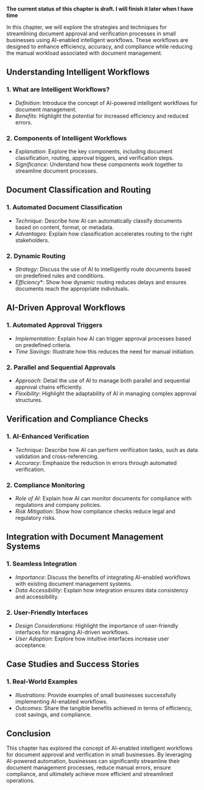 **The current status of this chapter is draft. I will finish it later when I have time**

In this chapter, we will explore the strategies and techniques for streamlining document approval and verification processes in small businesses using AI-enabled intelligent workflows. These workflows are designed to enhance efficiency, accuracy, and compliance while reducing the manual workload associated with document management.

**Understanding Intelligent Workflows**
---------------------------------------

### 1. **What are Intelligent Workflows?**

* *Definition*: Introduce the concept of AI-powered intelligent workflows for document management.
* *Benefits*: Highlight the potential for increased efficiency and reduced errors.

### 2. **Components of Intelligent Workflows**

* *Explanation*: Explore the key components, including document classification, routing, approval triggers, and verification steps.
* *Significance*: Understand how these components work together to streamline document processes.

**Document Classification and Routing**
---------------------------------------

### 1. **Automated Document Classification**

* *Technique*: Describe how AI can automatically classify documents based on content, format, or metadata.
* *Advantages*: Explain how classification accelerates routing to the right stakeholders.

### 2. **Dynamic Routing**

* *Strategy*: Discuss the use of AI to intelligently route documents based on predefined rules and conditions.
* *Efficiency*\*: Show how dynamic routing reduces delays and ensures documents reach the appropriate individuals.

**AI-Driven Approval Workflows**
--------------------------------

### 1. **Automated Approval Triggers**

* *Implementation*: Explain how AI can trigger approval processes based on predefined criteria.
* *Time Savings*: Illustrate how this reduces the need for manual initiation.

### 2. **Parallel and Sequential Approvals**

* *Approach*: Detail the use of AI to manage both parallel and sequential approval chains efficiently.
* *Flexibility*: Highlight the adaptability of AI in managing complex approval structures.

**Verification and Compliance Checks**
--------------------------------------

### 1. **AI-Enhanced Verification**

* *Technique*: Describe how AI can perform verification tasks, such as data validation and cross-referencing.
* *Accuracy*: Emphasize the reduction in errors through automated verification.

### 2. **Compliance Monitoring**

* *Role of AI*: Explain how AI can monitor documents for compliance with regulations and company policies.
* *Risk Mitigation*: Show how compliance checks reduce legal and regulatory risks.

**Integration with Document Management Systems**
------------------------------------------------

### 1. **Seamless Integration**

* *Importance*: Discuss the benefits of integrating AI-enabled workflows with existing document management systems.
* *Data Accessibility*: Explain how integration ensures data consistency and accessibility.

### 2. **User-Friendly Interfaces**

* *Design Considerations*: Highlight the importance of user-friendly interfaces for managing AI-driven workflows.
* *User Adoption*: Explore how intuitive interfaces increase user acceptance.

**Case Studies and Success Stories**
------------------------------------

### 1. **Real-World Examples**

* *Illustrations*: Provide examples of small businesses successfully implementing AI-enabled workflows.
* *Outcomes*: Share the tangible benefits achieved in terms of efficiency, cost savings, and compliance.

**Conclusion**
--------------

This chapter has explored the concept of AI-enabled intelligent workflows for document approval and verification in small businesses. By leveraging AI-powered automation, businesses can significantly streamline their document management processes, reduce manual errors, ensure compliance, and ultimately achieve more efficient and streamlined operations.
